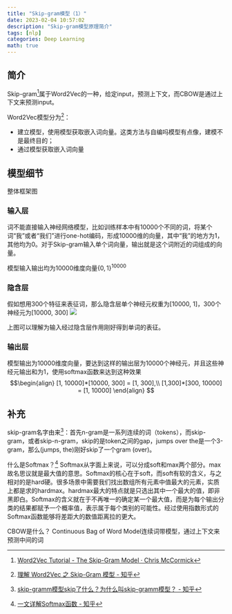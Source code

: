 ```yaml
---
title: "Skip-gram模型（1）"
date: 2023-02-04 10:57:02
description: "Skip-gram模型原理简介"
tags: [nlp]
categories: Deep Learning
math: true
---
```


## 简介
Skip-gram[^1]属于Word2Vec的一种，给定input，预测上下文，而CBOW是通过上下文来预测input。

Word2Vec模型分为[^2]：
- 建立模型，使用模型获取嵌入词向量。这类方法与自编吗模型有点像，建模不是最终目的；
- 通过模型获取嵌入词向量

## 模型细节
整体框架图

### 输入层
词不能直接输入神经网络模型，比如训练样本中有10000个不同的词，将某个词“我”或者“我们”进行one-hot编码，形成10000维的向量，其中“我”的地方为1，其他均为0。对于Skip-gram输入单个词向量，输出就是这个词附近的词组成的向量。

模型输入输出均为10000维度向量$\{0,1\}^{10000}$

### 隐含层
假如想用300个特征来表征词，那么隐含层单个神经元权重为[10000, 1]，300个神经元为[10000, 300]
![](https://cdn.jsdelivr.net/gh/jmwyf/pichosting@master/sghidden.png)

上图可以理解为输入经过隐含层作用刚好得到单词的表征。

### 输出层
模型输出为10000维度向量，要达到这样的输出层为10000个神经元，并且这些神经元输出和为1，使用softmax函数来达到这种效果
$$\begin{align}
[1, 10000]*[10000, 300] = [1, 300],\\
[1,300]*[300, 10000] = [1, 10000]
\end{align}
$$

## 补充
skip-gram名字由来[^3]：首先n-gram是一系列连续的词（tokens），而skip-gram，或者skip-n-gram，skip的是token之间的gap，jumps over the是一个3-gram，那么(jumps, the)刚好skip了一个gram (over)。

什么是Softmax？[^4]
Softmax从字面上来说，可以分成soft和max两个部分。max故名思议就是最大值的意思。Softmax的核心在于soft，而soft有软的含义，与之相对的是hard硬。很多场景中需要我们找出数组所有元素中值最大的元素，实质上都是求的hardmax。hardmax最大的特点就是只选出其中一个最大的值，即非黑即白。Softmax的含义就在于不再唯一的确定某一个最大值，而是为每个输出分类的结果都赋予一个概率值，表示属于每个类别的可能性。经过使用指数形式的Softmax函数能够将差距大的数值距离拉的更大。

CBOW是什么？
Continuous Bag of Word Model连续词带模型，通过上下文来预测中间的词


[^1]: [Word2Vec Tutorial - The Skip-Gram Model · Chris McCormick](http://mccormickml.com/2016/04/19/word2vec-tutorial-the-skip-gram-model/)
[^2]: [理解 Word2Vec 之 Skip-Gram 模型 - 知乎](https://zhuanlan.zhihu.com/p/27234078?from=singlemessage)
[^3]: [skip-gramm模型skip了什么？为什么叫skip-gramm模型？ - 知乎](https://www.zhihu.com/question/302594410?utm_id=0)
[^4]: [一文详解Softmax函数 - 知乎](https://zhuanlan.zhihu.com/p/105722023)